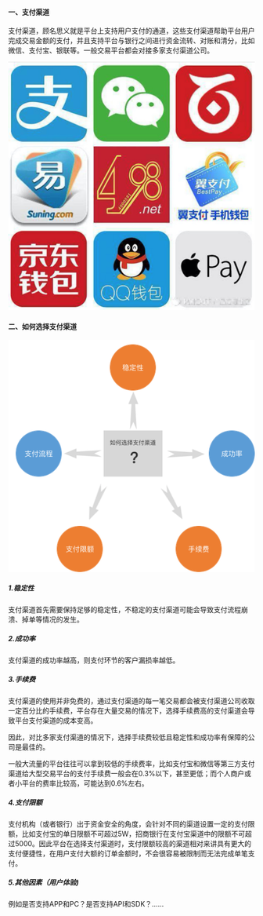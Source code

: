#### 一、支付渠道
支付渠道，顾名思义就是平台上支持用户支付的通道，这些支付渠道帮助平台用户完成交易金额的支付，并且支持平台与银行之间进行资金流转、对账和清分，比如微信、支付宝、银联等。一般交易平台都会对接多家支付渠道公司。

![avatar](../../images/支付渠道.jpg ':size=200')

#### 二、如何选择支付渠道

![avatar](../../images/如何选择支付渠道.png ':size=300')

##### 1.稳定性

支付渠道首先需要保持足够的稳定性，不稳定的支付渠道可能会导致支付流程崩溃、掉单等情况的发生。

##### 2.成功率

支付渠道的成功率越高，则支付环节的客户漏损率越低。

##### 3.手续费

支付渠道的使用并非免费的，通过支付渠道的每一笔交易都会被支付渠道公司收取一定百分比的手续费，平台存在大量交易的情况下，选择手续费高的支付渠道会导致平台支付渠道的成本变高。

因此，对比多家支付渠道的情况下，选择手续费较低且稳定性和成功率有保障的公司是最佳的。

一般大流量的平台往往可以拿到较低的手续费率，比如支付宝和微信等第三方支付渠道给大型交易平台的支付手续费一般会在0.3%以下，甚至更低；而个人商户或者小平台的费率比较高，可能达到0.6%左右。

##### 4.支付限额

支付机构（或者银行）出于资金安全的角度，会针对不同的渠道设置一定的支付限额，比如支付宝的单日限额不可超过5W，招商银行在支付宝渠道中的限额不可超过5000。因此平台在选择支付渠道时，支付限额较高的渠道相对来讲具有更大的支付便捷性，在用户支付大额的订单金额时，不会很容易被限制而无法完成单笔支付。

##### 5.其他因素（用户体验)

例如是否支持APP和PC？是否支持API和SDK？……